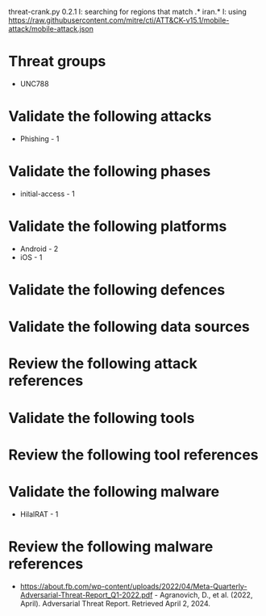 threat-crank.py 0.2.1
I: searching for regions that match .* iran.*
I: using https://raw.githubusercontent.com/mitre/cti/ATT&CK-v15.1/mobile-attack/mobile-attack.json
# Threat groups

* UNC788

# Validate the following attacks

* Phishing - 1

# Validate the following phases

* initial-access - 1

# Validate the following platforms

* Android - 2
* iOS - 1

# Validate the following defences


# Validate the following data sources


# Review the following attack references


# Validate the following tools


# Review the following tool references


# Validate the following malware

* HilalRAT - 1

# Review the following malware references

* https://about.fb.com/wp-content/uploads/2022/04/Meta-Quarterly-Adversarial-Threat-Report_Q1-2022.pdf - Agranovich, D., et al. (2022, April). Adversarial Threat Report. Retrieved April 2, 2024.

